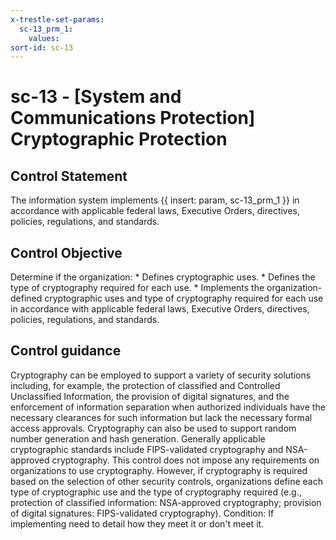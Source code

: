 ```yaml
---
x-trestle-set-params:
  sc-13_prm_1:
    values:
sort-id: sc-13
---
```


# sc-13 - \[System and Communications Protection\] Cryptographic Protection

## Control Statement

The information system implements {{ insert: param, sc-13_prm_1 }} in accordance with applicable federal laws, Executive Orders, directives, policies, regulations, and standards.

## Control Objective

Determine if the organization:    * Defines cryptographic uses.  * Defines the type of cryptography required for each use.  * Implements the organization-defined cryptographic uses and type of cryptography required for each use in accordance with applicable federal laws, Executive Orders, directives, policies, regulations, and standards.  

## Control guidance

Cryptography can be employed to support a variety of security solutions including, for example, the protection of classified and Controlled Unclassified Information, the provision of digital signatures, and the enforcement of information separation when authorized individuals have the necessary clearances for such information but lack the necessary formal access approvals. Cryptography can also be used to support random number generation and hash generation. Generally applicable cryptographic standards include FIPS-validated cryptography and NSA-approved cryptography. This control does not impose any requirements on organizations to use cryptography. However, if cryptography is required based on the selection of other security controls, organizations define each type of cryptographic use and the type of cryptography required (e.g., protection of classified information: NSA-approved cryptography; provision of digital signatures: FIPS-validated cryptography).
Condition: If implementing need to detail how they meet it or don't meet it.

